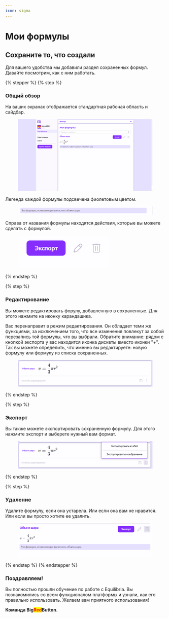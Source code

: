 ```yaml
---
icon: sigma
---
```


# Мои формулы

## Сохраните то, что создали

Для вашего удобства мы добавили раздел сохраненных формул. Давайте посмотрим, как с ним работать.

{% stepper %}
{% step %}
### Общий обзор

На ваших экранах отображается стандартная рабочая область и сайдбар.&#x20;

<figure><img src="../.gitbook/assets/image (2).png" alt=""><figcaption></figcaption></figure>

Легенда каждой формулы подсвечена фиолетовым цветом.

<figure><img src="../.gitbook/assets/image (3).png" alt=""><figcaption></figcaption></figure>

Справа от названия формулы находятся действия, которые вы можете сделать с формулой.

<figure><img src="../.gitbook/assets/image (4).png" alt=""><figcaption></figcaption></figure>
{% endstep %}

{% step %}
### Редактирование

Вы можете редактировать форулу, добавленную в сохраненные. Для этого нажмите на иконку карандашика.

Вас перенаправит в режим редактирования. Он обладает теми же функциями, за исключением того, что все изменения повлекут за собой перезапись той формулы, что вы выбрали. Обратите внимание: рядом с кнопкой экспорта у вас находится иконка дискеты вместо иконки "+". Так вы можете определить, что именно вы редактируете: новую формулу или формулу из списка сохраненных.

<figure><img src="../.gitbook/assets/image (5).png" alt=""><figcaption></figcaption></figure>
{% endstep %}

{% step %}
### Экспорт

Вы также можете экспортировать сохраненную формулу. Для этого нажмите экспорт и выберете нужный вам формат.

<figure><img src="../.gitbook/assets/image (6).png" alt=""><figcaption></figcaption></figure>
{% endstep %}

{% step %}
### Удаление

Удалите формулу, если она устарела. Или если она вам не нравится. Или если вы просто хотите ее удалить.

<figure><img src="../.gitbook/assets/image (25).png" alt=""><figcaption></figcaption></figure>
{% endstep %}
{% endstepper %}

### Поздравляем!

Вы полностью прошли обучение по работе с Equilibria. Вы познакомились со всем функционалом платформы и узнали, как его правильно использовать. Желаем вам приятного использования!

**Команда Big**<mark style="color:red;">**Red**</mark>**Button.**
